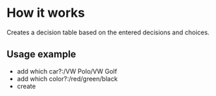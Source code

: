 # How it works
Creates a decision table based on the entered decisions and choices.
## Usage example
* add which car?:/VW Polo/VW Golf
* add which color?:/red/green/black
* create

